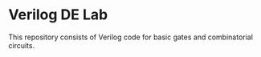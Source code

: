 # Verilog DE Lab
This repository consists of Verilog code for basic gates and combinatorial circuits.
